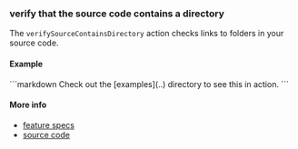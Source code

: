 ### verify that the source code contains a directory

The `verifySourceContainsDirectory` action checks links to folders in your source code.


#### Example


<a class="tutorialRunner_runMarkdownInTutrun">
```markdown
<a class="tutorialRunner_verifySourceContainsDirectory">
  Check out the [examples](..) directory to see this in action.
</a>
```
</a>


#### More info

- [feature specs](../../features/actions/built-in/verify-source-contains-directory/verify-source-contains-directory.feature)
- [source code](../../src/actions/built-in/verify-source-contains-directory.ls)
